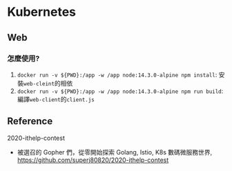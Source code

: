 # Kubernetes

## Web
### 怎麼使用?

1. `docker run -v ${PWD}:/app -w /app node:14.3.0-alpine npm install`: 安裝`web-cleint`的相依
2. `docker run -v ${PWD}:/app -w /app node:14.3.0-alpine npm run build`: 編譯`web-client`的`client.js`

## Reference

2020-ithelp-contest

- 被選召的 Gopher 們，從零開始探索 Golang, Istio, K8s 數碼微服務世界, https://github.com/superj80820/2020-ithelp-contest
